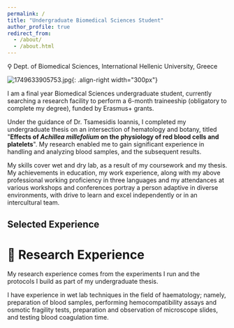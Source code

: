 ```yaml
---
permalink: /
title: "Undergraduate Biomedical Sciences Student"
author_profile: true
redirect_from: 
  - /about/
  - /about.html
---
```


⚲ Dept. of Biomedical Sciences, International Hellenic University, Greece

![1749633905753.jpg](https://github.com/SofiaGrigoriadou/sofiagrigoriadou.github.io/images/_projects/undergrad_thesis/1749633905753.jpg){: .align-right width="300px"}

I am a final year Biomedical Sciences undergraduate student, currently searching a research facility to perform a 6-month traineeship (obligatory to complete my degree), funded by Erasmus+ grants.

Under the guidance of Dr. Tsamesidis Ioannis, I completed my undergraduate thesis on an intersection of hematology and botany, titled "**Effects of *Achillea millefolium* on the physiology of red blood cells and platelets**". My research enabled me to gain significant experience in handling and analyzing blood samples, and the subsequent results.

My skills cover wet and dry lab, as a result of my coursework and my thesis. My achievements in education, my work experience, along with my above professional working proficiency in three languages and my attendances at various workshops and conferences portray a person adaptive in diverse environments, with drive to learn and excel independently or in an intercultural team.



## Selected Experience


# 🔬 Research Experience

My research experience comes from the experiments I run and the protocols I build as part of my undergraduate thesis.

I have experience in wet lab techniques in the field of haematology; namely, preparation of blood samples, performing hemocompatibility assays and osmotic fragility tests, preparation and observation of microscope slides, and testing blood coagulation time.
